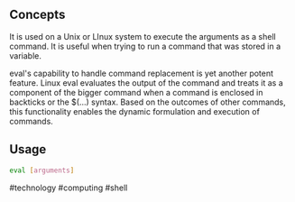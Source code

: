 ## Concepts

It is used on a Unix or LInux system to execute the arguments as a shell command. It is useful when trying to run a command that was stored in a variable.

eval's capability to handle command replacement is yet another potent feature. Linux eval evaluates the output of the command and treats it as a component of the bigger command when a command is enclosed in backticks or the $(...) syntax. Based on the outcomes of other commands, this functionality enables the dynamic formulation and execution of commands.
## Usage

```bash
eval [arguments]
```



#technology #computing #shell 
